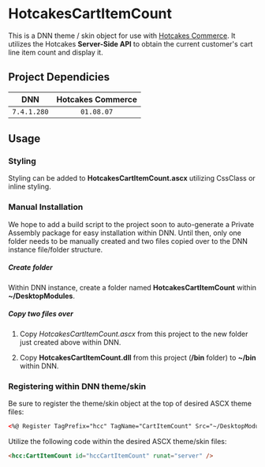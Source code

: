 # HotcakesCartItemCount
This is a DNN theme / skin object for use with [Hotcakes Commerce](http://www.hotcakescommerce.com).  It utilizes the Hotcakes **Server-Side API** to obtain the current customer's cart line item count and display it.

## Project Dependicies
| DNN         | Hotcakes Commerce |
|:-----------:|:-----------------:|
| `7.4.1.280` | `01.08.07`        |

## Usage
### Styling
Styling can be added to **HotcakesCartItemCount.ascx** utilizing CssClass or inline styling.

### Manual Installation
We hope to add a build script to the project soon to auto-generate a Private Assembly package for easy installation within DNN.  Until then, only one folder needs to be manually created and two files copied over to the DNN instance file/folder structure.

##### Create folder
Within DNN instance, create a folder named **HotcakesCartItemCount** within **~/DesktopModules**.


##### Copy two files over
1. Copy *HotcakesCartItemCount.ascx* from this project to the new folder just created above within DNN.

2. Copy **HotcakesCartItemCount.dll** from this project (**/bin** folder) to **~/bin** within DNN.

### Registering within DNN theme/skin
Be sure to register the theme/skin object at the top of desired ASCX theme files:
```html
<%@ Register TagPrefix="hcc" TagName="CartItemCount" Src="~/DesktopModules/HotcakesCartItemCount/HotcakesCartItemCount.ascx" %>
```


Utilize the following code within the desired ASCX theme/skin files:
```html
<hcc:CartItemCount id="hccCartItemCount" runat="server" />
``` 

